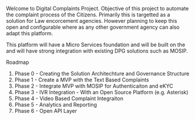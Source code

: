 Welcome to Digital Complaints Project. Objective of this project to automate the complaint process of the Citizens. Primarily this is targetted as a solution for Law encorcement agencies. However planning to keep this open and configurable where as any other government agency can also adapt this platform.

This platform will have a Micro Services foundation and will be built on the and will have strong integration with existing DPG solutions such as MOSIP. 

Roadmap

1. Phase 0 - Creating the Solution Architechture and Governance Structure 
2. Phase 1 - Create a MVP with the Text Based Complaints
3. Phase 2 - Integrate MVP with MOSIP for Authenticaiton and eKYC
4. Phase 3 - IVR Integration - With an Open Source Platform (e.g. Asterisk)
5. Phase 4 - Video Based Complaint Integraiton
6. Phase 5 - Analytics and Reporting
7. Phase 6 - Open API Layer 
